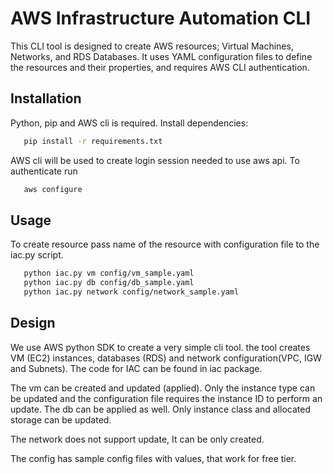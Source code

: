 # AWS Infrastructure Automation CLI

This CLI tool is designed to create AWS resources; Virtual Machines, Networks, and RDS Databases. It uses YAML configuration files to define the resources and their properties, and requires AWS CLI authentication.

## Installation
Python, pip and AWS cli is required. 
Install dependencies:
```sh
   pip install -r requirements.txt
```
AWS cli will be used to create login session needed to use aws api.
To authenticate run
```sh
   aws configure
```



## Usage

To create resource pass name of the resource with configuration file to the iac.py script.

```sh
   python iac.py vm config/vm_sample.yaml
   python iac.py db config/db_sample.yaml
   python iac.py network config/network_sample.yaml
```



## Design

We use AWS python SDK to create a very simple cli tool. the tool creates VM (EC2) instances, databases (RDS) and network configuration(VPC, IGW and Subnets).
The code for IAC can be found in iac package.

The vm can be created and updated (applied). Only the instance type can be updated and the configuration file requires the instance ID to perform an update. 
The db can be applied as well. Only instance class and allocated storage can be updated.

The network does not support update, It can be only created.

The config has sample config files with values, that work for free tier.